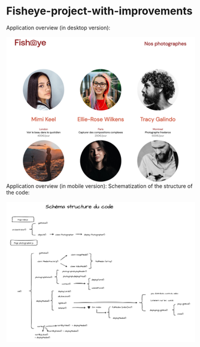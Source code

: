# Fisheye-project-with-improvements

Application overview  (in desktop version):
<br/>
<br/>
![DESKTOP-VERSION](./desktop-version.png)
Application overview (in mobile version):
Schematization of the structure of the code:
<br/>
<br/>
![SCHEMA-CODE](./Schema-structure-code-P6.png)
